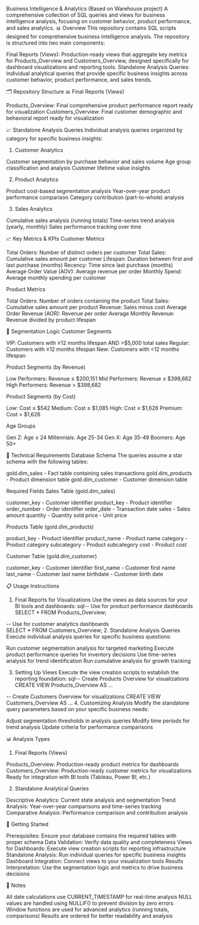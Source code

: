 Business Intelligence & Analytics 
(Based on Warehouse project)
A comprehensive collection of SQL queries and views for business intelligence analysis, focusing on customer behavior, product performance, and sales analytics.
📊 Overview
This repository contains SQL scripts designed for comprehensive business intelligence analysis. The repository is structured into two main components:

Final Reports (Views): Production-ready views that aggregate key metrics for Products_Overview and Customers_Overview, designed specifically for dashboard visualizations and reporting tools.
Standalone Analysis Queries: Individual analytical queries that provide specific business insights across customer behavior, product performance, and sales trends.

🗂️ Repository Structure
📊 Final Reports (Views)

Products_Overview: Final comprehensive product performance report ready for visualization
Customers_Overview: Final customer demographic and behavioral report ready for visualization

📈 Standalone Analysis Queries
Individual analysis queries organized by category for specific business insights:
1. Customer Analytics

Customer segmentation by purchase behavior and sales volume
Age group classification and analysis
Customer lifetime value insights

2. Product Analytics

Product cost-based segmentation analysis
Year-over-year product performance comparison
Category contribution (part-to-whole) analysis

3. Sales Analytics

Cumulative sales analysis (running totals)
Time-series trend analysis (yearly, monthly)
Sales performance tracking over time

📈 Key Metrics & KPIs
Customer Metrics

Total Orders: Number of distinct orders per customer
Total Sales: Cumulative sales amount per customer
Lifespan: Duration between first and last purchase (months)
Recency: Time since last purchase (months)
Average Order Value (AOV): Average revenue per order
Monthly Spend: Average monthly spending per customer

Product Metrics

Total Orders: Number of orders containing the product
Total Sales: Cumulative sales amount per product
Revenue: Sales minus cost
Average Order Revenue (AOR): Revenue per order
Average Monthly Revenue: Revenue divided by product lifespan

🎯 Segmentation Logic
Customer Segments

VIP: Customers with ≥12 months lifespan AND >$5,000 total sales
Regular: Customers with ≥12 months lifespan
New: Customers with <12 months lifespan

Product Segments (by Revenue)

Low Performers: Revenue ≤ $200,151
Mid Performers: Revenue ≤ $398,682
High Performers: Revenue > $398,682

Product Segments (by Cost)

Low: Cost ≤ $542
Medium: Cost ≤ $1,085
High: Cost ≤ $1,626
Premium: Cost > $1,626

Age Groups

Gen Z: Age ≤ 24
Millennials: Age 25-34
Gen X: Age 35-49
Boomers: Age 50+

🔧 Technical Requirements
Database Schema
The queries assume a star schema with the following tables:

gold.dim_sales - Fact table containing sales transactions
gold.dim_products - Product dimension table
gold.dim_customer - Customer dimension table

Required Fields
Sales Table (gold.dim_sales)

customer_key - Customer identifier
product_key - Product identifier
order_number - Order identifier
order_date - Transaction date
sales - Sales amount
quantity - Quantity sold
price - Unit price

Products Table (gold.dim_products)

product_key - Product identifier
product_name - Product name
category - Product category
subcategory - Product subcategory
cost - Product cost

Customer Table (gold.dim_customer)

customer_key - Customer identifier
first_name - Customer first name
last_name - Customer last name
birthdate - Customer birth date

📋 Usage Instructions
1. Final Reports for Visualizations
Use the views as data sources for your BI tools and dashboards:
sql-- Use for product performance dashboards
SELECT * FROM Products_Overview;

-- Use for customer analytics dashboards  
SELECT * FROM Customers_Overview;
2. Standalone Analysis Queries
Execute individual analysis queries for specific business questions:

Run customer segmentation analysis for targeted marketing
Execute product performance queries for inventory decisions
Use time-series analysis for trend identification
Run cumulative analysis for growth tracking

3. Setting Up Views
Execute the view creation scripts to establish the reporting foundation:
sql-- Create Products Overview for visualizations
CREATE VIEW Products_Overview AS ...

-- Create Customers Overview for visualizations
CREATE VIEW Customers_Overview AS ...
4. Customizing Analysis
Modify the standalone query parameters based on your specific business needs:

Adjust segmentation thresholds in analysis queries
Modify time periods for trend analysis
Update criteria for performance comparisons

📊 Analysis Types
1. Final Reports (Views)

Products_Overview: Production-ready product metrics for dashboards
Customers_Overview: Production-ready customer metrics for visualizations
Ready for integration with BI tools (Tableau, Power BI, etc.)

2. Standalone Analytical Queries

Descriptive Analytics: Current state analysis and segmentation
Trend Analysis: Year-over-year comparisons and time-series tracking
Comparative Analysis: Performance comparison and contribution analysis

🚀 Getting Started

Prerequisites: Ensure your database contains the required tables with proper schema
Data Validation: Verify data quality and completeness
Views for Dashboards: Execute view creation scripts for reporting infrastructure
Standalone Analysis: Run individual queries for specific business insights
Dashboard Integration: Connect views to your visualization tools
Results Interpretation: Use the segmentation logic and metrics to drive business decisions

📝 Notes

All date calculations use CURRENT_TIMESTAMP for real-time analysis
NULL values are handled using NULLIF() to prevent division by zero errors
Window functions are used for advanced analytics (running totals, comparisons)
Results are ordered for better readability and analysis
